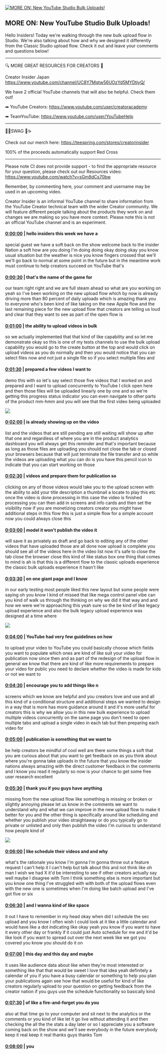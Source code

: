 [![MORE ON: New YouTube Studio Bulk Uploads!](https://i.ytimg.com/vi/Yf3_7aqa2mw/maxresdefault.jpg)](https://www.youtube.com/watch?v=Yf3_7aqa2mw)

## MORE ON: New YouTube Studio Bulk Uploads!

Hello Insiders! Today we're walking through the new bulk upload flow in Studio. We're also talking about how and why we designed it differently from the Classic Studio upload flow. Check it out and leave your comments and questions below!



-------------------------------------------



🔍 MORE GREAT RESOURCES FOR CREATORS 🔎



Creator Insider Japan https://www.youtube.com/channel/UC8Y7Mqtw56UOzYd5MYDtiyQ/



We have 2 official YouTube channels that will also be helpful. Check them out! 



➡ YouTube Creators: https://www.youtube.com/user/creatoracademy



➡ TeamYouTube: https://www.youtube.com/user/YouTubeHelp



-------------------------------------------



👕👚SWAG 🎽☕



Check out our merch here: https://teespring.com/stores/creatorinsider



100% of the proceeds automatically support Red Cross



-------------------------------------------

Please note CI does not provide support - to find the appropriate resource for your question, please check out our Resources video: https://www.youtube.com/watch?v=sGm8dCs70bw



Remember, by commenting here, your comment and username may be used in an upcoming video.



Creator Insider is an informal YouTube channel to share information from the YouTube Creator technical team with the wider Creator community. We will feature different people talking about the products they work on and changes we are making so you have more context. Please note this is not an official YouTube channel and is an experiment.



#### [0:00:00](https://www.youtube.com/watch?v=Yf3_7aqa2mw&t=0) |  hello insiders this week we have a

special guest we have a soft back on the show welcome back to the insider Nation a soft how are you doing I'm doing doing okay doing okay you know usual situation but the weather is nice you know fingers crossed that we'll we'll go back to normal at some point in the future but in the meantime work must continue to help creators succeed on YouTube that's  

#### [0:00:30](https://www.youtube.com/watch?v=Yf3_7aqa2mw&t=30) |  that's the name of the game for

our team right right and we are full steam ahead so what are you working on yeah so I've been working on the new upload flow which by now is already driving more than 80 percent of daily uploads which is amazing thank you to everyone who's been kind of like taking on the new Apple flow and the last remaining piece for the new upload flow that creators are telling us loud and clear that they want to see as part of the open flow is  

#### [0:01:00](https://www.youtube.com/watch?v=Yf3_7aqa2mw&t=60) |  the ability to upload videos in bulk

so we actually implemented that that kind of like capability and so let me demonstrate okay so this is one of my tests channels to use the bulk upload capability you would go to the create button at the top and would click on upload videos as you do normally and then you would notice that you can select files now and not just a single file so if you select multiple files and  

#### [0:01:30](https://www.youtube.com/watch?v=Yf3_7aqa2mw&t=90) |  prepared a few videos I want to

demo this with so let's say select those five videos that I worked on and prepared and I want to upload concurrently to YouTube I click open here and then those files will be uploaded linearly one by one and so we're getting this progress status indicator you can even navigate to other parts of the product mm-hmm and you will see that the first video being uploaded  

![](https://i.ytimg.com/vi/Yf3_7aqa2mw/maxres1.jpg)



#### [0:02:00](https://www.youtube.com/watch?v=Yf3_7aqa2mw&t=120) |  is already showing up on the video

list and the videos that are still pending are still waiting will show up after that one and regardless of where you are in the product analytics dashboard you will always get this reminder and that's important because as long as those files are uploading you should not close the tab or closed your browsers because that will just terminate the file transfer and so while the videos are uploading what you can do is you have this pencil icon to indicate that you can start working on those  

#### [0:02:30](https://www.youtube.com/watch?v=Yf3_7aqa2mw&t=150) |  videos and prepare them for publication so

clicking on any of those videos would take you to the upload screen with the ability to add your title description a thumbnail a locate to play this etc once the video is done processing in this case the video is finished processing you can then add in screens and info cards and then set the visibility now if you are monetizing creators creator you might have additional steps in this flow this is just a simple flow for a simple account now you could always close this  

#### [0:03:00](https://www.youtube.com/watch?v=Yf3_7aqa2mw&t=180) |  model it won't publish the video it

will save it as privately as draft and go back to editing any of the other videos that have uploaded those are all done now upload is complete you should see all of the videos here in the video list now it's safe to close the tab close the browser close this kind of like status box one thing that comes to mind is ah is that this is a different flow to the classic uploads experience the classic bulk uploads experience it hasn't like  

#### [0:03:30](https://www.youtube.com/watch?v=Yf3_7aqa2mw&t=210) |  on one giant page and I know

in our early testing most people liked this new layout but some people were saying oh you know I kind of missed that like mega control panel vibe can you kind of walk us through the thinking on why we did it that way and and how we were we're approaching this yeah sure so the be kind of like legacy upload experience and also the bulk legacy upload experience was designed at a time where  

![](https://i.ytimg.com/vi/Yf3_7aqa2mw/maxres2.jpg)



#### [0:04:00](https://www.youtube.com/watch?v=Yf3_7aqa2mw&t=240) |  YouTube had very few guidelines on how

to upload your video to YouTube you could basically choose which fields you want to populate which ones are kind of like suit your video for publication now since then and as part of the redesign of the upload flow in general we know that there are kind of like more requirements to prepare your video for public you need to declare whether the video is made for kids or not we want to  

#### [0:04:30](https://www.youtube.com/watch?v=Yf3_7aqa2mw&t=270) |  encourage you to add things like n

screens which we know are helpful and you creators love and use and all this kind of a conditional structure and additional steps we wanted to design in a way that is more has more guidance around it and it's more useful for creators this is why we allow you in this new bulk experience to upload multiple videos concurrently on the same page you don't need to open multiple tabs and upload a single video in each tab but then preparing each video for  

#### [0:05:00](https://www.youtube.com/watch?v=Yf3_7aqa2mw&t=300) |  publication is something that we want to

be help creators be mindful of cool well are there some things a soft that you are curious about that you want to get feedback on as you think about where you're gonna take uploads in the future that you know the insider nations always amazing with the direct customer feedback in the comments and I know you read it regularly so now is your chance to get some free user research excellent  

#### [0:05:30](https://www.youtube.com/watch?v=Yf3_7aqa2mw&t=330) |  thank you if you guys have anything

missing from the new upload flow like something is missing or broken or slightly annoying please let us know in the comments we want to understand why and what we can improve in the new upload flow to make it better for you and the other thing is specifically around like scheduling and whether you publish your video straightaway or do you typically go to private or unlisted and only then publish the video I'm curious to understand how people kind of  

![](https://i.ytimg.com/vi/Yf3_7aqa2mw/maxres3.jpg)



#### [0:06:00](https://www.youtube.com/watch?v=Yf3_7aqa2mw&t=360) |  like schedule their videos and and why

what's the rationale you know I'm gonna I'm gonna throw out a feature request I can't help it I can't help but talk about this and not think like oh man I wish we had X it'd be interesting to see if other creators actually say well maybe I disagree with Tom I think something else is more important but you know one thing I've struggled with with both of the upload flows even with the new one is sometimes when I'm doing like batch upload and I've got five or six  

#### [0:06:30](https://www.youtube.com/watch?v=Yf3_7aqa2mw&t=390) |  and I wanna kind of like space

it out I have to remember in my head okay when did I schedule the sec upload and you know I often wish I could look at it like a little calendar and would have like a dot indicating like okay yeah you know if you want to have it every other day or frankly if it could just Auto schedule for me and it'd be like look if you want to spread out over the next week like we got you covered you know you should do it on  

#### [0:07:00](https://www.youtube.com/watch?v=Yf3_7aqa2mw&t=420) |  this day and this day and maybe

it uses like audience data about like when they're most interested or something like that that would be sweet I love that idea yeah definitely a calendar of you if you have a busy calendar or something to help you plan your publications again see how that would be useful for kind of like creators regularly upload to your question on getting feedback from the creator nation if you guys use the schedule functionality so basically kind  

#### [0:07:30](https://www.youtube.com/watch?v=Yf3_7aqa2mw&t=450) |  of like a fire-and-forget you do you

also at that time go to your computer and sit next to the analytics or the comments or you kind of like let it go live without attending it and then checking the all the the stats a day later or so I appreciate you a software coming back on the show and we'll see everybody in the future everybody keep it real keep it real thanks guys thanks Tom  

#### [0:08:00](https://www.youtube.com/watch?v=Yf3_7aqa2mw&t=480) |  you  


